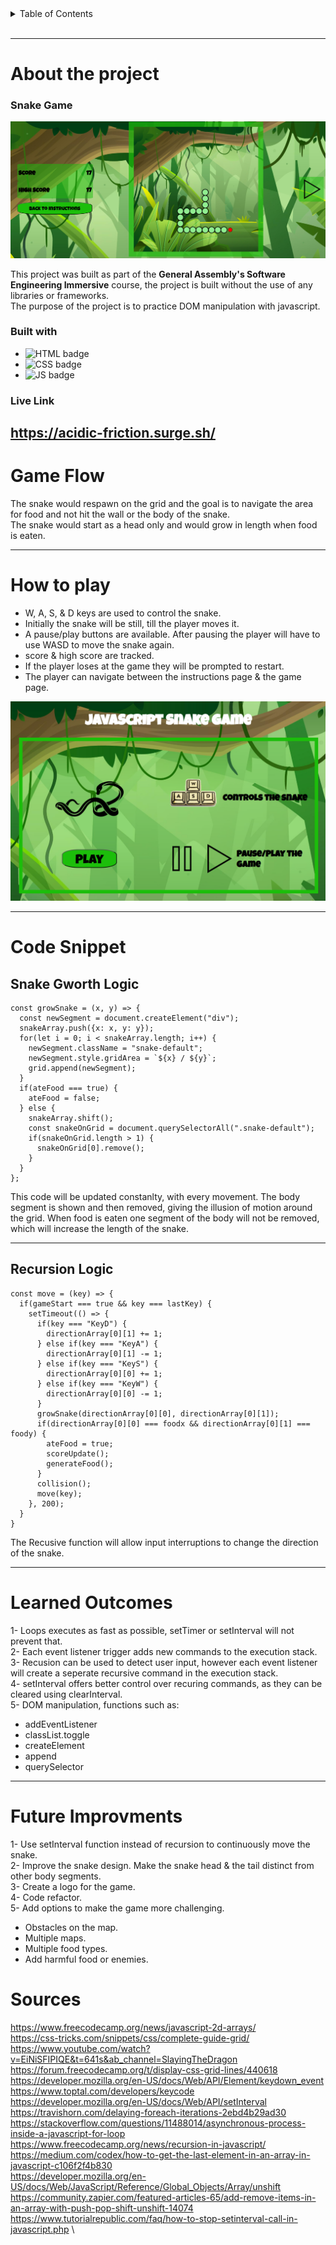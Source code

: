 <details>
<summary>Table of Contents</summary>

* About the project
  * Snake Game
  * Built with
  * Live Link
* Game Flow
* How to Play
* Code Snippet
   * Grow Snake Logic
   * Recursion Logic
* Learned Outcomes
* Future Improvments
* Sources

</details>
<br>

---

# About the project

### Snake Game

![Snake Game](snakeGame.png)

This project was built as part of the **General Assembly's Software Engineering Immersive** course, the project is built without the use of any libraries or frameworks.<br>
The purpose of the project is to practice DOM manipulation with javascript.

### Built with
- ![HTML badge](https://img.shields.io/badge/HTML5-E34F26?style=for-the-badge&logo=html5&logoColor=white) 
- ![CSS badge](https://img.shields.io/badge/CSS3-1572B6?style=for-the-badge&logo=css3&logoColor=white) 
- ![JS badge](https://img.shields.io/badge/JavaScript-323330?style=for-the-badge&logo=javascript&logoColor=F7DF1E) 


### Live Link
https://acidic-friction.surge.sh/
---

# Game Flow
The snake would respawn on the grid and the goal is to navigate the area for food and not hit the wall or the body of the snake.<br>
The snake would start as a head only and would grow in length when food is eaten.<br>

---

# How to play
* W, A, S, & D keys are used to control the snake.
* Initially the snake will be still, till the player moves it.
* A pause/play buttons are available. After pausing the player will have to use WASD to move the snake again.
* score & high score are tracked.
* If the player loses at the game they will be prompted to restart.
* The player can navigate between the instructions page & the game page.

![Instruction page](snakeInstructions.png)

---

# Code Snippet

## Snake Gworth Logic
```
const growSnake = (x, y) => {
  const newSegment = document.createElement("div");
  snakeArray.push({x: x, y: y});
  for(let i = 0; i < snakeArray.length; i++) {
    newSegment.className = "snake-default";
    newSegment.style.gridArea = `${x} / ${y}`;
    grid.append(newSegment);
  }
  if(ateFood === true) {
    ateFood = false;
  } else {
    snakeArray.shift();
    const snakeOnGrid = document.querySelectorAll(".snake-default");
    if(snakeOnGrid.length > 1) {
      snakeOnGrid[0].remove();
    }
  }
};
```

This code will be updated constanlty, with every movement. The body segment is shown and then removed, giving the illusion of motion around the grid. When food is eaten one segment of the body will not be removed, which will increase the length of the snake.

---

## Recursion Logic

```
const move = (key) => {
  if(gameStart === true && key === lastKey) {
    setTimeout(() => {
      if(key === "KeyD") {
        directionArray[0][1] += 1;
      } else if(key === "KeyA") {
        directionArray[0][1] -= 1;
      } else if(key === "KeyS") {
        directionArray[0][0] += 1;
      } else if(key === "KeyW") {
        directionArray[0][0] -= 1;
      }
      growSnake(directionArray[0][0], directionArray[0][1]);
      if(directionArray[0][0] === foodx && directionArray[0][1] === foody) {
        ateFood = true;
        scoreUpdate();
        generateFood();
      }
      collision();
      move(key);
    }, 200);
  }
}

```
The Recusive function will allow input interruptions to change the direction of the snake.

---

# Learned Outcomes
1- Loops executes as fast as possible, setTimer or setInterval will not prevent that. \
2- Each event listener trigger adds new commands to the execution stack. \
3- Recusion can be used to detect user input, however each event listener will create a seperate recursive command in the execution stack. \
4- setInterval offers better control over recuring commands, as they can be cleared using clearInterval. \
5- DOM manipulation, functions such as:
  * addEventListener
  * classList.toggle
  * createElement
  * append
  * querySelector

---

# Future Improvments
1- Use setInterval function instead of recursion to continuously move the snake. \
2- Improve the snake design. Make the snake head & the tail distinct from other body segments. \
3- Create a logo for the game. \
4- Code refactor. \
5- Add options to make the game more challenging.
  * Obstacles on the map.
  * Multiple maps.
  * Multiple food types.
  * Add harmful food or enemies.




# Sources
https://www.freecodecamp.org/news/javascript-2d-arrays/ \
https://css-tricks.com/snippets/css/complete-guide-grid/ \
https://www.youtube.com/watch?v=EiNiSFIPIQE&t=641s&ab_channel=SlayingTheDragon \
https://forum.freecodecamp.org/t/display-css-grid-lines/440618 \
https://developer.mozilla.org/en-US/docs/Web/API/Element/keydown_event \
https://www.toptal.com/developers/keycode \
https://developer.mozilla.org/en-US/docs/Web/API/setInterval \
https://travishorn.com/delaying-foreach-iterations-2ebd4b29ad30 \
https://stackoverflow.com/questions/11488014/asynchronous-process-inside-a-javascript-for-loop \
https://www.freecodecamp.org/news/recursion-in-javascript/ \
https://medium.com/codex/how-to-get-the-last-element-in-an-array-in-javascript-c106f2f4b830 \
https://developer.mozilla.org/en-US/docs/Web/JavaScript/Reference/Global_Objects/Array/unshift \
https://community.zapier.com/featured-articles-65/add-remove-items-in-an-array-with-push-pop-shift-unshift-14074 \
https://www.tutorialrepublic.com/faq/how-to-stop-setinterval-call-in-javascript.php \
